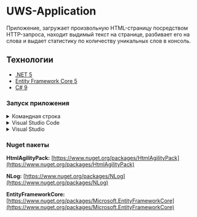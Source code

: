 # UWS-Application

Приложение, загружает произвольную HTML-страницу посредством HTTP-запроса, находит выдимый текст на странице, разбивает его на слова и выдает статистику по количеству уникальных слов в консоль.

## Технологии

* [.NET 5](https://dotnet.microsoft.com/download)
* [Entity Framework Core 5](https://docs.microsoft.com/en-us/ef/core)
* [C# 9](https://docs.microsoft.com/en-us/dotnet/csharp)

### Запуск приложения

<details>
<summary>Командная строка</summary>

#### Зависимости

* [.NET 5 SDK](https://dotnet.microsoft.com/download/dotnet/5.0)
* [SQL Server](https://go.microsoft.com/fwlink/?linkid=866662)

#### Шаги

1. В командной строке ввести **cd**, скопировать путь к директории **src\SN\PN** и выполнить.
2. Выполнить **dotnet run**.
3. Следовать инуструкциям в командной строке.

</details>

<details>
<summary>Visual Studio Code</summary>

#### Зависимости

* [.NET 5 SDK](https://dotnet.microsoft.com/download/dotnet/5.0)
* [SQL Server](https://go.microsoft.com/fwlink/?linkid=866662)
* [Visual Studio Code](https://code.visualstudio.com)
* [C# Extension](https://marketplace.visualstudio.com/items?itemName=ms-vscode.csharp)

#### Шаги

1. Открыть директорию **source** в Visual Studio Code.
2. Нажать **F5**.

</details>

<details>
<summary>Visual Studio</summary>

#### Зависимости

* [.NET 5 SDK](https://dotnet.microsoft.com/download/dotnet/5.0)
* [Visual Studio](https://visualstudio.microsoft.com)

#### Шаги

1. Открыть **source\SN.sln** в Visual Studio.
2. Нажать **F5**.

</details>

### Nuget пакеты

**HtmlAgilityPack:** [https://www.nuget.org/packages/HtmlAgilityPack](https://www.nuget.org/packages/HtmlAgilityPack)

**NLog:** [https://www.nuget.org/packages/NLog](https://www.nuget.org/packages/NLog)

**EntityFrameworkCore:** [https://www.nuget.org/packages/Microsoft.EntityFrameworkCore](https://www.nuget.org/packages/Microsoft.EntityFrameworkCore)
